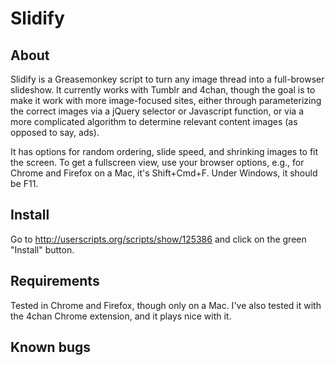 Slidify
=======

About
-----
Slidify is a Greasemonkey script to turn any image thread into a full-browser slideshow. It currently works with Tumblr and 4chan, though the goal is to make it work with more image-focused sites, either through parameterizing the correct images via a jQuery selector or Javascript function, or via a more complicated algorithm to determine relevant content images (as opposed to say, ads). 

It has options for random ordering, slide speed, and shrinking images to fit the screen. To get a fullscreen view, use your browser options, e.g., for Chrome and Firefox on a Mac, it's Shift+Cmd+F. Under Windows, it should be F11.

Install
-------
Go to http://userscripts.org/scripts/show/125386 and click on the green "Install" button.

Requirements
------------
Tested in Chrome and Firefox, though only on a Mac. I've also tested it with the 4chan Chrome extension, and it plays nice with it.

Known bugs
----------



